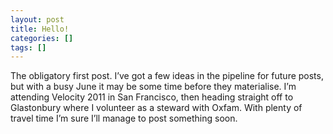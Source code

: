 ```yaml
---
layout: post
title: Hello!
categories: []
tags: []
---
```


The obligatory first post. I’ve got a few ideas in the pipeline for future posts, but with a busy June it may be some time before they materialise. I’m attending Velocity 2011 in San Francisco, then heading straight off to Glastonbury where I volunteer as a steward with Oxfam. With plenty of travel time I’m sure I’ll manage to post something soon.
